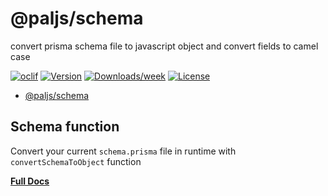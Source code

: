 # @paljs/schema

convert prisma schema file to javascript object and convert fields to camel case

[![oclif](https://img.shields.io/badge/cli-oclif-brightgreen.svg)](https://oclif.io)
[![Version](https://img.shields.io/npm/v/@paljs/schema.svg)](https://npmjs.org/package/@paljs/schema)
[![Downloads/week](https://img.shields.io/npm/dw/@paljs/schema.svg)](https://npmjs.org/package/@paljs/schema)
[![License](https://img.shields.io/npm/l/@paljs/schema.svg)](https://paljs.ahmedelywa.com/)

<!-- toc -->
* [@paljs/schema](#paljsschema)
<!-- tocstop -->

## Schema function

Convert your current `schema.prisma` file in runtime with `convertSchemaToObject` function

[**Full Docs**](https://www.paljs.com)